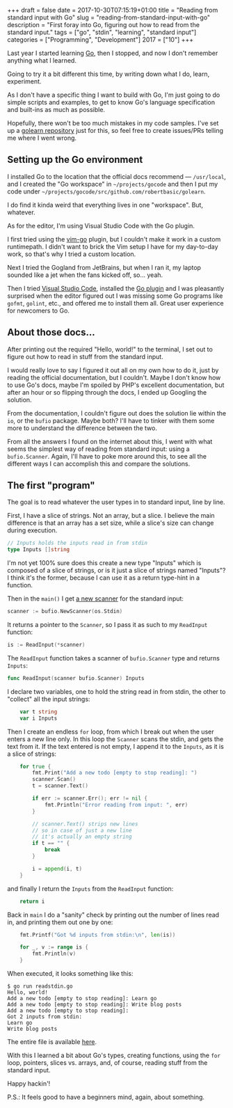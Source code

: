 +++
draft = false
date = 2017-10-30T07:15:19+01:00
title = "Reading from standard input with Go"
slug = "reading-from-standard-input-with-go"
description = "First foray into Go, figuring out how to read from the standard input."
tags = ["go", "stdin", "learning", "standard input"]
categories = ["Programming", "Development"]
2017 = ["10"]
+++

Last year I started learning [Go](https://golang.org/), then I stopped, and now I don't remember anything what I learned.

Going to try it a bit different this time, by writing down what I do, learn, experiment.

As I don't have a specific thing I want to build with Go, I'm just going to do simple scripts and examples, to get to know Go's language specification and built-ins as much as possible.

Hopefully, there won't be too much mistakes in my code samples. I've set up a [golearn repository](https://github.com/robertbasic/golearn) just for this, so feel free to create issues/PRs telling me where I went wrong.

## Setting up the Go environment

I installed Go to the location that the official docs recommend &mdash; `/usr/local`, and I created the "Go workspace" in `~/projects/gocode` and then I put my code under `~/projects/gocode/src/github.com/robertbasic/golearn`.

I do find it kinda weird that everything lives in one "workspace". But, whatever.

As for the editor, I'm using Visual Studio Code with the Go plugin.

I first tried using the [vim-go](https://github.com/fatih/vim-go) plugin, but I couldn't make it work in a custom runtimepath. I didn't want to brick the Vim setup I have for my day-to-day work, so that's why I tried a custom location.

Next I tried the Gogland from JetBrains, but when I ran it, my laptop sounded like a jet when the fans kicked off, so... yeah.

Then I tried [Visual Studio Code](https://code.visualstudio.com/), installed the [Go plugin](https://code.visualstudio.com/docs/languages/go) and I was pleasantly surprised when the editor figured out I was missing some Go programs like `gofmt`, `golint`, etc., and offered me to install them all. Great user experience for newcomers to Go.

## About those docs...

After printing out the required "Hello, world!" to the terminal, I set out to figure out how to read in stuff from the standard input.

I would really love to say I figured it out all on my own how to do it, just by reading the official documentation, but I couldn't. Maybe I don't know how to use Go's docs, maybe I'm spoiled by PHP's excellent documentation, but after an hour or so flipping through the docs, I ended up Googling the solution.

From the documentation, I couldn't figure out does the solution lie within the `io`, or the `bufio` package. Maybe both? I'll have to tinker with them some more to understand the difference between the two.

From all the answers I found on the internet about this, I went with what seems the simplest way of reading from standard input: using a `bufio.Scanner`. Again, I'll have to poke more around this, to see all the different ways I can accomplish this and compare the solutions.

## The first "program"

The goal is to read whatever the user types in to standard input, line by line.

First, I have a slice of strings. Not an array, but a slice. I believe the main difference is that an array has a set size, while a slice's size can change during execution.

``` go
// Inputs holds the inputs read in from stdin
type Inputs []string
```

I'm not yet 100% sure does this create a new type "Inputs" which is composed of a slice of strings, or is it just a slice of strings named "Inputs"? I think it's the former, because I can use it as a return type-hint in a function.

Then in the `main()` I get [a new scanner](https://golang.org/pkg/bufio/#NewScanner) for the standard input:

``` go
scanner := bufio.NewScanner(os.Stdin)
```

It returns a pointer to the `Scanner`, so I pass it as such to my `ReadInput` function:

``` go
is := ReadInput(*scanner)
```

The `ReadInput` function takes a scanner of `bufio.Scanner` type and returns `Inputs`:

``` go
func ReadInput(scanner bufio.Scanner) Inputs
```

I declare two variables, one to hold the string read in from stdin, the other to "collect" all the input strings:

``` go
	var t string
	var i Inputs
```

Then I create an endless `for` loop, from which I break out when the user enters a new line only. In this loop the `Scanner` scans the stdin, and gets the text from it. If the text entered is not empty, I append it to the `Inputs`, as it is a slice of strings:

``` go
	for true {
		fmt.Print("Add a new todo [empty to stop reading]: ")
		scanner.Scan()
		t = scanner.Text()

		if err := scanner.Err(); err != nil {
			fmt.Println("Error reading from input: ", err)
		}

		// scanner.Text() strips new lines
		// so in case of just a new line
		// it's actually an empty string
		if t == "" {
			break
		}

		i = append(i, t)
	}
```

and finally I return the `Inputs` from the `ReadInput` function:

``` go
    return i
```

Back in `main` I do a "sanity" check by printing out the number of lines read in, and printing them out one by one:

``` go
	fmt.Printf("Got %d inputs from stdin:\n", len(is))

	for _, v := range is {
		fmt.Println(v)
	}
```

When executed, it looks something like this:

``` text
$ go run readstdin.go 
Hello, world!
Add a new todo [empty to stop reading]: Learn go
Add a new todo [empty to stop reading]: Write blog posts
Add a new todo [empty to stop reading]: 
Got 2 inputs from stdin:
Learn go
Write blog posts
```

The entire file is available [here](https://github.com/robertbasic/golearn/blob/master/readstdin.go).

With this I learned a bit about Go's types, creating functions, using the `for` loop, pointers, slices vs. arrays, and, of course, reading stuff from the standard input.

Happy hackin'!

P.S.: It feels good to have a beginners mind, again, about something.
